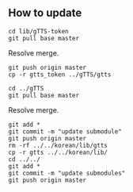 How to update
-------------

```
cd lib/gTTS-token
git pull base master
```

Resolve merge.

```
git push origin master
cp -r gtts_token ../gTTS/gtts

cd ../gTTS
git pull base master
```

Resolve merge.

```
git add *
git commit -m "update submodule"
git push origin master
rm -rf ../../korean/lib/gtts
cp -r gtts ../../korean/lib/
cd ../../
git add *
git commit -m "update submodules"
git push origin master
```
